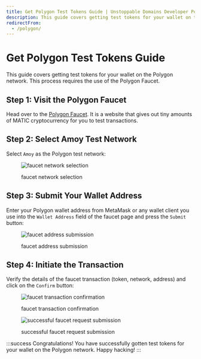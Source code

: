 ```yaml
---
title: Get Polygon Test Tokens Guide | Unstoppable Domains Developer Portal
description: This guide covers getting test tokens for your wallet on the Polygon network. This process requires the use of the Polygon Faucet.
redirectFrom:
  - /polygon/
---
```


# Get Polygon Test Tokens Guide

This guide covers getting test tokens for your wallet on the Polygon network. This process requires the use of the Polygon Faucet.

## Step 1: Visit the Polygon Faucet

Head over to the [Polygon Faucet](https://faucet.polygon.technology/). It is a website that gives out tiny amounts of MATIC cryptocurrency for you to test transactions.

## Step 2: Select Amoy Test Network

Select `Amoy` as the Polygon test network:

<figure class="half-inline-block">

![faucet network selection](/images/faucet-network-selection.png)

<figcaption>faucet network selection</figcaption>
</figure>


## Step 3: Submit Your Wallet Address

Enter your Polygon wallet address from MetaMask or any wallet client you use into the `Wallet Address` field of the faucet page and press the `Submit` button:

<figure>

![faucet address submission](/images/faucet-address-submission.png '#width=50%')

<figcaption>faucet address submission</figcaption>
</figure>

## Step 4: Initiate the Transaction

Verify the details of the faucet transaction (token, network, address) and click on the `Confirm` button:

<figure class="half-inline-block">

![faucet transaction confirmation](/images/faucet-transaction-confirmation.png)

<figcaption>faucet transaction confirmation</figcaption>
</figure>

<figure class="half-inline-block">

![successful faucet request submission](/images/successful-faucet-request-submission.png)

<figcaption>successful faucet request submission</figcaption>
</figure>

:::success Congratulations!
You have successfully gotten test tokens for your wallet on the Polygon network. Happy hacking!
:::
